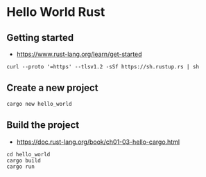 # Hello World Rust

## Getting started

- https://www.rust-lang.org/learn/get-started

```
curl --proto '=https' --tlsv1.2 -sSf https://sh.rustup.rs | sh
```

## Create a new project

```
cargo new hello_world
```

## Build the project

- https://doc.rust-lang.org/book/ch01-03-hello-cargo.html

```
cd hello_world
cargo build
cargo run
```